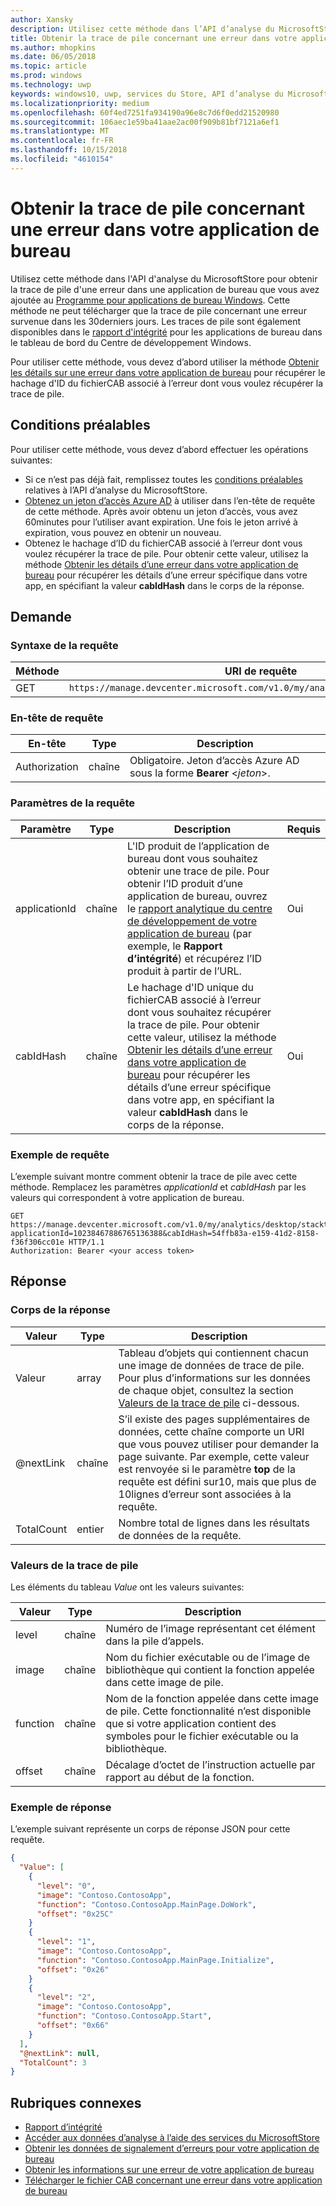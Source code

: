 ```yaml
---
author: Xansky
description: Utilisez cette méthode dans l’API d’analyse du MicrosoftStore pour obtenir la trace de pile concernant une erreur dans votre application de bureau.
title: Obtenir la trace de pile concernant une erreur dans votre application de bureau
ms.author: mhopkins
ms.date: 06/05/2018
ms.topic: article
ms.prod: windows
ms.technology: uwp
keywords: windows10, uwp, services du Store, API d’analyse du MicrosoftStore, trace de pile, erreur, application de bureau
ms.localizationpriority: medium
ms.openlocfilehash: 60f4ed7251fa934190a96e8c7d6f0edd21520980
ms.sourcegitcommit: 106aec1e59ba41aae2ac00f909b81bf7121a6ef1
ms.translationtype: MT
ms.contentlocale: fr-FR
ms.lasthandoff: 10/15/2018
ms.locfileid: "4610154"
---
```

# <a name="get-the-stack-trace-for-an-error-in-your-desktop-application"></a>Obtenir la trace de pile concernant une erreur dans votre application de bureau

Utilisez cette méthode dans l'API d'analyse du MicrosoftStore pour obtenir la trace de pile d'une erreur dans une application de bureau que vous avez ajoutée au [Programme pour applications de bureau Windows](https://msdn.microsoft.com/library/windows/desktop/mt826504). Cette méthode ne peut télécharger que la trace de pile concernant une erreur survenue dans les 30derniers jours. Les traces de pile sont également disponibles dans le [rapport d'intégrité](https://msdn.microsoft.com/library/windows/desktop/mt826504) pour les applications de bureau dans le tableau de bord du Centre de développement Windows.

Pour utiliser cette méthode, vous devez d’abord utiliser la méthode [Obtenir les détails sur une erreur dans votre application de bureau](get-details-for-an-error-in-your-desktop-application.md) pour récupérer le hachage d'ID du fichierCAB associé à l’erreur dont vous voulez récupérer la trace de pile.

## <a name="prerequisites"></a>Conditions préalables


Pour utiliser cette méthode, vous devez d’abord effectuer les opérations suivantes:

* Si ce n’est pas déjà fait, remplissez toutes les [conditions préalables](access-analytics-data-using-windows-store-services.md#prerequisites) relatives à l’API d’analyse du MicrosoftStore.
* [Obtenez un jeton d’accès Azure AD](access-analytics-data-using-windows-store-services.md#obtain-an-azure-ad-access-token) à utiliser dans l’en-tête de requête de cette méthode. Après avoir obtenu un jeton d’accès, vous avez 60minutes pour l’utiliser avant expiration. Une fois le jeton arrivé à expiration, vous pouvez en obtenir un nouveau.
* Obtenez le hachage d’ID du fichierCAB associé à l’erreur dont vous voulez récupérer la trace de pile. Pour obtenir cette valeur, utilisez la méthode [Obtenir les détails d’une erreur dans votre application de bureau](get-details-for-an-error-in-your-desktop-application.md) pour récupérer les détails d’une erreur spécifique dans votre app, en spécifiant la valeur **cabIdHash** dans le corps de la réponse.

## <a name="request"></a>Demande


### <a name="request-syntax"></a>Syntaxe de la requête

| Méthode | URI de requête                                                          |
|--------|----------------------------------------------------------------------|
| GET    | ```https://manage.devcenter.microsoft.com/v1.0/my/analytics/desktop/stacktrace``` |


### <a name="request-header"></a>En-tête de requête

| En-tête        | Type   | Description                                                                 |
|---------------|--------|-----------------------------------------------------------------------------|
| Authorization | chaîne | Obligatoire. Jeton d’accès Azure AD sous la forme **Bearer** &lt;*jeton*&gt;. |
 

### <a name="request-parameters"></a>Paramètres de la requête

| Paramètre        | Type   |  Description      |  Requis  |
|---------------|--------|---------------|------|
| applicationId | chaîne | L'ID produit de l’application de bureau dont vous souhaitez obtenir une trace de pile. Pour obtenir l’ID produit d’une application de bureau, ouvrez le [rapport analytique du centre de développement de votre application de bureau](https://msdn.microsoft.com/library/windows/desktop/mt826504) (par exemple, le **Rapport d’intégrité**) et récupérez l’ID produit à partir de l’URL. |  Oui  |
| cabIdHash | chaîne | Le hachage d'ID unique du fichierCAB associé à l’erreur dont vous souhaitez récupérer la trace de pile. Pour obtenir cette valeur, utilisez la méthode [Obtenir les détails d’une erreur dans votre application de bureau](get-details-for-an-error-in-your-desktop-application.md) pour récupérer les détails d’une erreur spécifique dans votre app, en spécifiant la valeur **cabIdHash** dans le corps de la réponse. |  Oui  |

 
### <a name="request-example"></a>Exemple de requête

L’exemple suivant montre comment obtenir la trace de pile avec cette méthode. Remplacez les paramètres *applicationId* et *cabIdHash* par les valeurs qui correspondent à votre application de bureau.

```syntax
GET https://manage.devcenter.microsoft.com/v1.0/my/analytics/desktop/stacktrace?applicationId=10238467886765136388&cabIdHash=54ffb83a-e159-41d2-8158-f36f306cc01e HTTP/1.1
Authorization: Bearer <your access token>
```

## <a name="response"></a>Réponse


### <a name="response-body"></a>Corps de la réponse

| Valeur      | Type    | Description                  |
|------------|---------|--------------------------------|
| Valeur      | array   | Tableau d’objets qui contiennent chacun une image de données de trace de pile. Pour plus d’informations sur les données de chaque objet, consultez la section [Valeurs de la trace de pile](#stack-trace-values) ci-dessous. |
| @nextLink  | chaîne  | S’il existe des pages supplémentaires de données, cette chaîne comporte un URI que vous pouvez utiliser pour demander la page suivante. Par exemple, cette valeur est renvoyée si le paramètre **top** de la requête est défini sur10, mais que plus de 10lignes d’erreur sont associées à la requête. |
| TotalCount | entier | Nombre total de lignes dans les résultats de données de la requête.          |


### <a name="stack-trace-values"></a>Valeurs de la trace de pile

Les éléments du tableau *Value* ont les valeurs suivantes:

| Valeur           | Type    | Description      |
|-----------------|---------|----------------|
| level            | chaîne  |  Numéro de l’image représentant cet élément dans la pile d’appels.  |
| image   | chaîne  |   Nom du fichier exécutable ou de l’image de bibliothèque qui contient la fonction appelée dans cette image de pile.           |
| function | chaîne  |  Nom de la fonction appelée dans cette image de pile. Cette fonctionnalité n’est disponible que si votre application contient des symboles pour le fichier exécutable ou la bibliothèque.              |
| offset     | chaîne  |  Décalage d’octet de l’instruction actuelle par rapport au début de la fonction.      |


### <a name="response-example"></a>Exemple de réponse

L’exemple suivant représente un corps de réponse JSON pour cette requête.

```json
{
  "Value": [
    {
      "level": "0",
      "image": "Contoso.ContosoApp",
      "function": "Contoso.ContosoApp.MainPage.DoWork",
      "offset": "0x25C"
    }
    {
      "level": "1",
      "image": "Contoso.ContosoApp",
      "function": "Contoso.ContosoApp.MainPage.Initialize",
      "offset": "0x26"
    }
    {
      "level": "2",
      "image": "Contoso.ContosoApp",
      "function": "Contoso.ContosoApp.Start",
      "offset": "0x66"
    }
  ],
  "@nextLink": null,
  "TotalCount": 3
}

```

## <a name="related-topics"></a>Rubriques connexes

* [Rapport d’intégrité](../publish/health-report.md)
* [Accéder aux données d’analyse à l’aide des services du MicrosoftStore](access-analytics-data-using-windows-store-services.md)
* [Obtenir les données de signalement d’erreurs pour votre application de bureau](get-desktop-application-error-reporting-data.md)
* [Obtenir les informations sur une erreur de votre application de bureau](get-details-for-an-error-in-your-desktop-application.md)
* [Télécharger le fichier CAB concernant une erreur dans votre application de bureau](download-the-cab-file-for-an-error-in-your-desktop-application.md)
